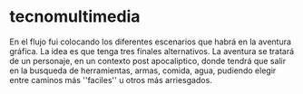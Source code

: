 # tecnomultimedia

En el flujo fui colocando los diferentes escenarios que habrá en la aventura gráfica. La idea es que tenga tres finales alternativos. 
La aventura se tratará de un personaje, en un contexto post apocaliptico, donde tendrá que salir en la busqueda de herramientas, armas, comida, agua, pudiendo elegir entre caminos más ''faciles'' u otros más arriesgados. 
